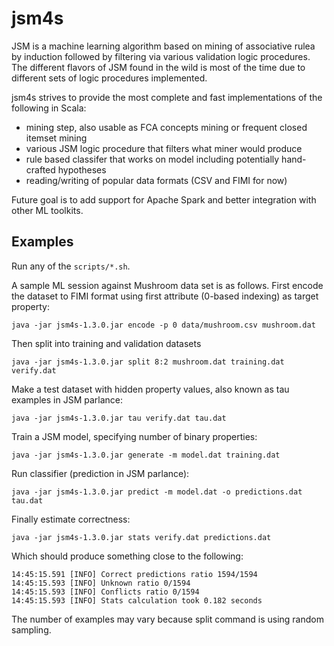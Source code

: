 # jsm4s

JSM is a machine learning algorithm based on mining of associative rulea by induction followed by filtering via various validation logic procedures. The different flavors of JSM found in the wild is most of the time due to different sets of logic procedures implemented.

jsm4s strives to provide the most complete and fast implementations of the following in Scala:
- mining step, also usable as FCA concepts mining or frequent closed itemset mining
- various JSM logic procedure that filters what miner would produce
- rule based classifer that works on model including potentially hand-crafted hypotheses
- reading/writing of popular data formats (CSV and FIMI for now)

Future goal is to add support for Apache Spark and better integration with other ML toolkits.

## Examples

Run any of the `scripts/*.sh`.

A sample ML session against Mushroom data set is as follows.
First encode the dataset to FIMI format using first attribute (0-based indexing) as target property:
```
java -jar jsm4s-1.3.0.jar encode -p 0 data/mushroom.csv mushroom.dat
```

Then split into training and validation datasets
```
java -jar jsm4s-1.3.0.jar split 8:2 mushroom.dat training.dat verify.dat
```

Make a test dataset with hidden property values, also known as tau examples in JSM parlance:
```
java -jar jsm4s-1.3.0.jar tau verify.dat tau.dat
```

Train a JSM model, specifying number of binary properties:
```
java -jar jsm4s-1.3.0.jar generate -m model.dat training.dat
```

Run classifier (prediction in JSM parlance):
```
java -jar jsm4s-1.3.0.jar predict -m model.dat -o predictions.dat tau.dat
```

Finally estimate correctness:
```
java -jar jsm4s-1.3.0.jar stats verify.dat predictions.dat
```

Which should produce something close to the following:
```
14:45:15.591 [INFO] Correct predictions ratio 1594/1594
14:45:15.593 [INFO] Unknown ratio 0/1594
14:45:15.593 [INFO] Conflicts ratio 0/1594
14:45:15.593 [INFO] Stats calculation took 0.182 seconds
```
The number of examples may vary because split command is using random sampling.
